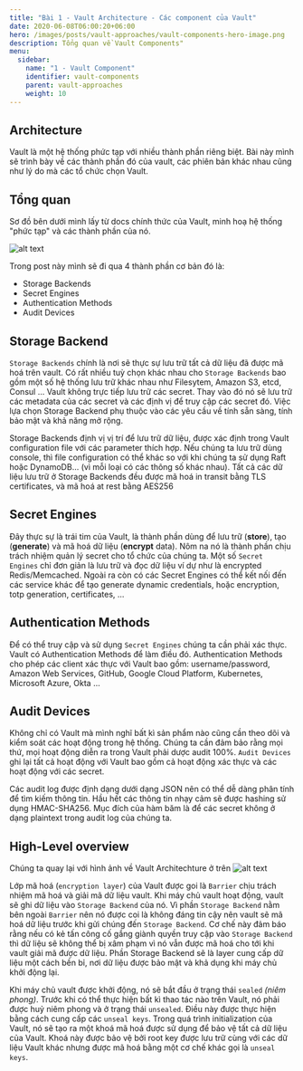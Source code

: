 ```yaml
---
title: "Bài 1 - Vault Architecture - Các component của Vault"
date: 2020-06-08T06:00:20+06:00
hero: /images/posts/vault-approaches/vault-components-hero-image.png
description: Tổng quan về Vault Components"
menu:
  sidebar:
    name: "1 - Vault Component"
    identifier: vault-components
    parent: vault-approaches
    weight: 10
---
```

## Architecture
Vault là một hệ thống phức tạp với nhiều thành phần riêng biệt. Bài này mình sẽ trình bày về các thành phần đó của vault, các phiên bản khác nhau cũng như lý do mà các tổ chức chọn Vault.

## Tổng quan
Sơ đồ bên dưới mình lấy từ docs chính thức của Vault, minh hoạ hệ thống "phức tạp" và các thành phần của nó.

![alt text](https://content.hashicorp.com/api/assets?product=vault&version=refs%2Fheads%2Frelease%2F1.17.x&asset=website%2Fpublic%2Fimg%2Flayers.png&width=1506&height=841)

Trong post này mình sẽ đi qua 4 thành phần cơ bản đó là:
- Storage Backends
- Secret Engines
- Authentication Methods
- Audit Devices

## Storage Backend
`Storage Backends` chính là nơi sẽ thực sự lưu trữ tất cả dữ liệu đã được mã hoá trên vault.
Có rất nhiều tuỳ chọn khác nhau cho `Storage Backends` bao gồm một số hệ thống lưu trữ khác nhau như Filesytem, Amazon S3, etcd, Consul ...
Vault không trực tiếp lưu trữ các secret. Thay vào đó nó sẽ lưu trữ các metadata của các secret và các định vị để truy cập các secret đó. Việc lựa chọn Storage Backend phụ thuộc vào các yêu cầu về tính sẵn sàng, tính bảo mật và khả năng mở rộng.

Storage Backends định vị vị trí để lưu trữ dữ liệu, được xác định trong Vault configuration file với các parameter thích hợp. Nếu chúng ta lưu trữ dùng console, thì file configuration có thể khác so với khi chúng ta sử dụng Raft hoặc DynamoDB... (vì mỗi loại có các thông số khác nhau). 
Tất cả các dữ liệu lưu trữ ở Storage Backends đều được mã hoá in transit bằng TLS certificates, và mã hoá at rest bằng AES256

## Secret Engines
Đây thực sự là trái tim của Vault, là thành phần dùng để lưu trữ (**store**), tạo (**generate**) và mã hoá dữ liệu (**encrypt** data). Nôm na nó là thành phần chịu trách nhiệm quản lý secret cho tổ chức của chúng ta.
Một số `Secret Engines` chỉ đơn giản là lưu trữ và đọc dữ liệu ví dự như là encrypted Redis/Memcached. Ngoài ra còn có các Secret Engines có thể kết nối đến các service khác để tạo generate dynamic credentials, hoặc encryption, totp generation, certificates, ...

## Authentication Methods
Để có thể truy cập và sử dụng `Secret Engines` chúng ta cần phải xác thực. Vault có Authentication Methods để làm điều đó. Authentication Methods cho phép các client xác thực với Vault bao gồm: username/password, Amazon Web Services, GitHub, Google Cloud Platform, Kubernetes, Microsoft Azure, Okta ...

## Audit Devices
Không chỉ có Vault mà mình nghĩ bất kì sản phẩm nào cũng cần theo dõi và kiểm soát các hoạt động trong hệ thống. Chúng ta cần đảm bảo rằng mọi thứ, mọi hoạt động diễn ra trong Vault phải dược audit 100%. `Audit Devices` ghi lại tất cả hoạt động với Vault bao gồm cả hoạt động xác thực và các hoạt động với các secret.

Các audit log được định dạng dưới dạng JSON nên có thể dễ dàng phân tính để tìm kiếm thông tin. Hầu hết các thông tin nhạy cảm sẽ được hashing sử dụng HMAC-SHA256. Mục đích của hàm băm là để các secret không ở dạng plaintext trong audit log của chúng ta.

## High-Level overview
Chúng ta quay lại với hình ảnh về Vault Architechture ở trên
![alt text](https://content.hashicorp.com/api/assets?product=vault&version=refs%2Fheads%2Frelease%2F1.17.x&asset=website%2Fpublic%2Fimg%2Flayers.png&width=1506&height=841)

Lớp mã hoá (`encryption layer`) của Vault được goi là `Barrier` chịu trách nhiệm mã hoá và giải mã dữ liệu vault. Khi máy chủ vault hoạt động, vault sẽ ghi dữ liệu vào `Storage Backend` của nó. Vì phần `Storage Backend` nằm bên ngoài `Barrier` nên nó được coi là không đáng tin cậy nên vault sẽ mã hoá dữ liệu trước khi gửi chúng đến `Storage Backend`. Cơ chế này đảm báo rằng nếu có kẻ tấn công cố gắng giành quyền truy cập vào `Storage Backend` thì dữ liệu sẽ không thể bị xâm phạm vì nó vẫn được mã hoá cho tới khi vault giải mã được dữ liệu. Phần Storage Backend sẽ là layer cung cấp dữ liệu một cách bền bỉ, nơi dữ liệu được bảo mật và khả dụng khi máy chủ khởi động lại.

Khi máy chủ vault được khởi động, nó sẽ bắt đầu ở trạng thái `sealed` *(niêm phong)*. Trước khi có thể thực hiện bất kì thao tác nào trên Vault, nó phải được huỷ niêm phong và ở trạng thái `unsealed`. Điều này được thực hiện bằng cách cung cấp các `unseal keys`. Trong quá trình initialization của Vault, nó sẽ tạo ra một khoá mã hoá được sử dụng để bảo vệ tất cả dữ liệu của Vault. Khoá này được bảo vệ bởi root key được lưu trữ cùng với các dữ liệu Vault khác nhưng được mã hoá bằng một cơ chế khác gọi là `unseal keys`.
